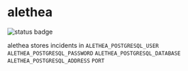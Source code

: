 # alethea

![status badge](https://circleci.com/gh/q231950/alethea.png?circle-token=eb0dbf0c054d4328ff3233ad323b4b51f352dbe2)

alethea stores incidents in 
`ALETHEA_POSTGRESQL_USER`
`ALETHEA_POSTGRESQL_PASSWORD`
`ALETHEA_POSTGRESQL_DATABASE`
`ALETHEA_POSTGRESQL_ADDRESS`
`PORT`
